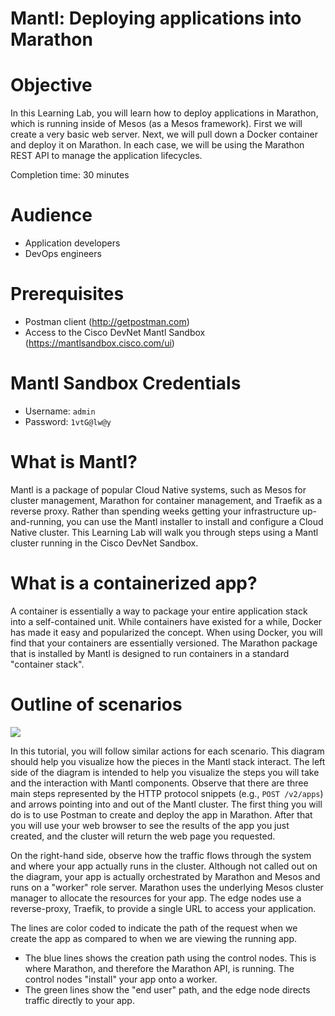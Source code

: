 # Mantl: Deploying applications into Marathon

# Objective

In this Learning Lab, you will learn how to deploy applications in Marathon, which is running inside of Mesos (as a Mesos framework).  First we will create a very basic web server.  Next, we will pull down a Docker container and deploy it on Marathon.  In each case, we will be using the Marathon REST API to manage the application lifecycles.

Completion time: 30 minutes

# Audience

* Application developers
* DevOps engineers

# Prerequisites

* Postman client (http://getpostman.com)
* Access to the Cisco DevNet Mantl Sandbox (https://mantlsandbox.cisco.com/ui)

# Mantl Sandbox Credentials

* Username: `admin`
* Password: `1vtG@lw@y`

# What is Mantl?

Mantl is a package of popular Cloud Native systems, such as Mesos for cluster management, Marathon for container management, and Traefik as a reverse proxy.  Rather than spending weeks getting your infrastructure up-and-running, you can use the Mantl installer to install and configure a Cloud Native cluster.  This Learning Lab will walk you through steps using a Mantl cluster running in the Cisco DevNet Sandbox.

# What is a containerized app?

A container is essentially a way to package your entire application stack into a self-contained unit.  While containers have existed for a while, Docker has made it easy and popularized the concept.  When using Docker, you will find that your containers are essentially versioned.  The Marathon package that is installed by Mantl is designed to run containers in a standard "container stack".

# Outline of scenarios

![](/posts/files/mantl-app/assets/diagram-1.png)

In this tutorial, you will follow similar actions for each scenario.  This diagram should help you visualize how the pieces in the Mantl stack interact.  The left side of the diagram is intended to help you visualize the steps you will take and the interaction with Mantl components.  Observe that there are three main steps represented by the HTTP protocol snippets (e.g., `POST /v2/apps`) and arrows pointing into and out of the Mantl cluster.  The first thing you will do is to use Postman to create and deploy the app in Marathon.  After that you will use your web browser to see the results of the app you just created, and the cluster will return the web page you requested.

On the right-hand side, observe how the traffic flows through the system and where your app actually runs in the cluster.  Although not called out on the diagram, your app is actually orchestrated by Marathon and Mesos and runs on a "worker" role server.  Marathon uses the underlying Mesos cluster manager to allocate the resources for your app.  The edge nodes use a reverse-proxy, Traefik, to provide a single URL to access your application.

The lines are color coded to indicate the path of the request when we create the app as compared to when we are viewing the running app.  
* The blue lines shows the creation path using the control nodes.  This is where Marathon, and therefore the Marathon API, is running.  The control nodes "install" your app onto a worker.
* The green lines show the "end user" path, and the edge node directs traffic directly to your app.
